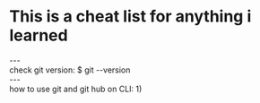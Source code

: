 <h1>This is a cheat list for anything i learned</h1>
---
<div>
check git version:
$ git --version
</div>
---
<div>
how to use git and git hub on CLI:
1)  
